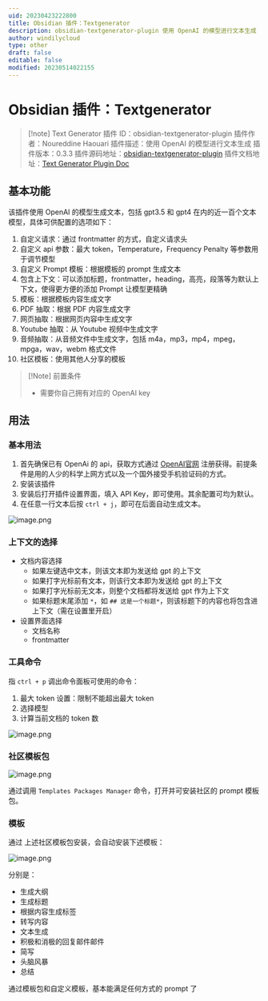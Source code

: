 ```yaml
---
uid: 20230423222800
title: Obsidian 插件：Textgenerator
description: obsidian-textgenerator-plugin 使用 OpenAI 的模型进行文本生成
author: windilycloud
type: other
draft: false
editable: false
modified: 20230514022155
---
```


# Obsidian 插件：Textgenerator

> [!note] Text Generator
> 插件 ID：obsidian-textgenerator-plugin
> 插件作者：Noureddine Haouari
> 插件描述：使用 OpenAI 的模型进行文本生成
> 插件版本：0.3.3
> 插件源码地址：[obsidian-textgenerator-plugin](https://github.com/nhaouari/obsidian-textgenerator-plugin)
> 插件文档地址：[Text Generator Plugin Doc](https://text-gen.com/)

## 基本功能

该插件使用 OpenAI 的模型生成文本，包括 gpt3.5 和 gpt4 在内的近一百个文本模型，具体可供配置的选项如下：

1. 自定义请求：通过 frontmatter 的方式，自定义请求头
2. 自定义 api 参数：最大 token，Temperature，Frequency Penalty 等参数用于调节模型
3. 自定义 Prompt 模板：根据模板的 prompt 生成文本
4. 包含上下文：可以添加标题，frontmatter，heading，高亮，段落等为默认上下文，使得更方便的添加 Prompt 让模型更精确
5. 模板：根据模板内容生成文字
6. PDF 抽取：根据 PDF 内容生成文字
7. 网页抽取：根据网页内容中生成文字
8. Youtube 抽取：从 Youtube 视频中生成文字
9. 音频抽取：从音频文件中生成文字，包括 m4a，mp3，mp4，mpeg，mpga，wav，webm 格式文件
10. 社区模板：使用其他人分享的模板

>[!Note] 前置条件
>- 需要你自己拥有对应的 OpenAI key

## 用法

### 基本用法

1. 首先确保已有 OpenAi 的 api，获取方式通过 [OpenAI官网](https://beta.openai.com/signup/) 注册获得。前提条件是用的人少的科学上网方式以及一个国外接受手机验证码的方式。
2. 安装该插件
3. 安装后打开插件设置界面，填入 API Key，即可使用。其余配置可均为默认。
4. 在任意一行文本后按 `ctrl + j`，即可在后面自动生成文本。

![image.png](https://cdn.pkmer.cn/images/1f0831c86ab7dd8df5dcfcea39a62927_MD5.png!pkmer)

### 上下文的选择

- 文档内容选择
	- 如果左键选中文本，则该文本即为发送给 gpt 的上下文
	- 如果打字光标前有文本，则该行文本即为发送给 gpt 的上下文
	- 如果打字光标前无文本，则整个文档都将发送给 gpt 作为上下文
	- 如果标题末尾添加 `*`，如 `## 这是一个标题*`，则该标题下的内容也将包含进上下文（需在设置里开启）
- 设置界面选择
	- 文档名称
	- frontmatter

### 工具命令

指 `ctrl + p` 调出命令面板可使用的命令：

1. 最大 token 设置：限制不能超出最大 token
2. 选择模型
3. 计算当前文档的 token 数

![image.png](https://cdn.pkmer.cn/images/dc609923f38591cab01d25e109d7c16a_MD5.png!pkmer)

### 社区模板包

![image.png](https://cdn.pkmer.cn/images/af0466ab0787c9a3267eb4d4e40dd317_MD5.png!pkmer)

通过调用 `Templates Packages Manager` 命令，打开并可安装社区的 prompt 模板包。

### 模板

通过 上述社区模板包安装，会自动安装下述模板：

![image.png](https://cdn.pkmer.cn/images/b473521b0381be0eba60003d30a8a623_MD5.png!pkmer)

分别是：

- 生成大纲
- 生成标题
- 根据内容生成标签
- 转写内容
- 文本生成
- 积极和消极的回复邮件邮件
- 简写
- 头脑风暴
- 总结

通过模板包和自定义模板，基本能满足任何方式的 prompt 了